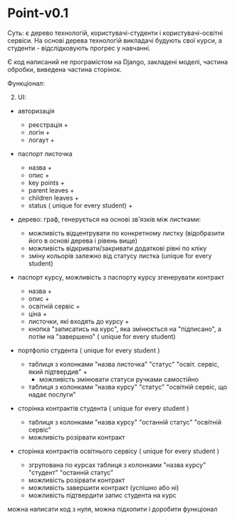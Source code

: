 # Point-v0.1

Суть: є дерево технологій, користувачі-студенти і користувачі-освітні сервіси. На основі дерева технологій викладачі будують свої курси,
а студенти - відслідковують прогрес у навчанні.

Є код написаний не програмістом на Django, закладені моделі, частина обробки, виведена частина сторінок.

Функціонал:

2. UI:
- авторизація
	- реєстрація +
	- логін +
	- логаут +

- паспорт листочка
	- назва +
	- опис +
	- key points +
	- parent leaves +
	- children leaves +
	- status ( unique for every student) +

- дерево: граф, генерується на основі зв'язків між листками:
	- можливість відцентрувати по конкретному листку (відобразити його в основі дерева і рівень вище)
	- можливість відкривати/закривати додаткові рівні по кліку 
	- зміну кольорів залежно від статусу листка (unique for every student)

- паспорт курсу, можливість з паспорту курсу згенерувати контракт
	- назва +
	- опис +
	- освітній сервіс +
	- ціна +
	- листочки, які входять до курсу +
	- кнопка "записатись на курс", яка змінюється на "підписано", а потім на "завершено" ( unique for every student)

- портфоліо студента ( unique for every student )
	- таблиця з колонками "назва листочка" "статус" "освіт. сервіс, який підтвердив" +
		- можливість змінювати статуси ручками самостійно
	- таблиця з колонками "назва курсу" "статус" "освітній сервіс, що надає послуги"
- сторінка контрактів студента ( unique for every student )
	- таблиця з колонками "назва курсу" "останній статус" "освітній сервіс"
	- можливість розірвати контракт
- сторінка контрактів освітнього сервісу ( unique for every student )
	- згрупована по курсах таблиця з колонками "назва курсу" "студент" "останній статус"
	- можливість розірвати контракт
	- можливість завершити контракт (успішно або ні)
	- можливість підтвердити запис студента на курс

можна написати код з нуля, можна підхопити і доробити функціонал
